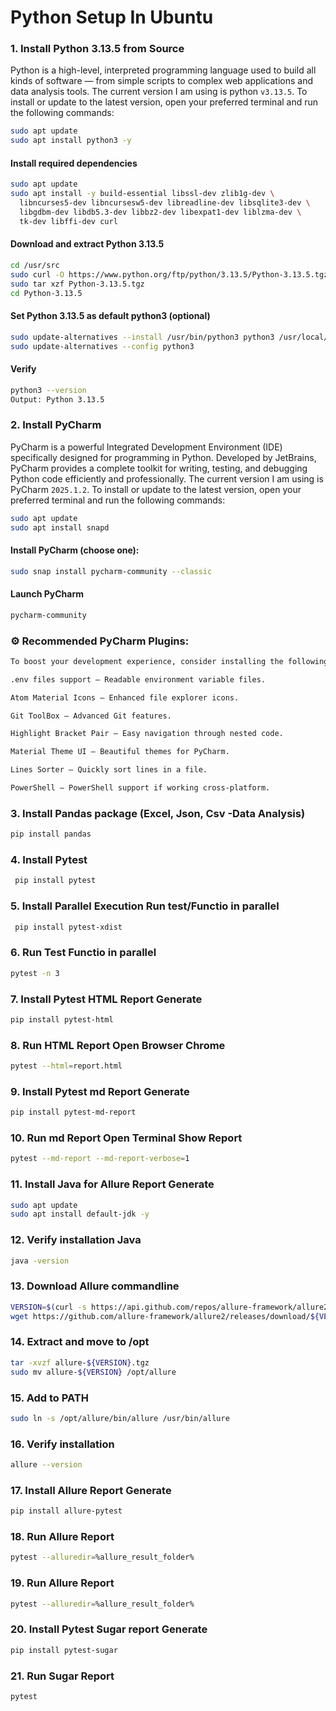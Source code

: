 # Python Setup In Ubuntu

### 1. Install Python 3.13.5 from Source

Python is a high-level, interpreted programming language used to build all kinds of software — from simple scripts to complex web applications and data analysis tools.
The current version I am using is python `v3.13.5`. To install or update to the latest version, open your preferred terminal and run the following commands:

```sh
sudo apt update
sudo apt install python3 -y

```
#### Install required dependencies
```sh
sudo apt update
sudo apt install -y build-essential libssl-dev zlib1g-dev \
  libncurses5-dev libncursesw5-dev libreadline-dev libsqlite3-dev \
  libgdbm-dev libdb5.3-dev libbz2-dev libexpat1-dev liblzma-dev \
  tk-dev libffi-dev curl

```
#### Download and extract Python 3.13.5
```sh
cd /usr/src
sudo curl -O https://www.python.org/ftp/python/3.13.5/Python-3.13.5.tgz
sudo tar xzf Python-3.13.5.tgz
cd Python-3.13.5

```
#### Set Python 3.13.5 as default python3 (optional)
```sh
sudo update-alternatives --install /usr/bin/python3 python3 /usr/local/bin/python3.13 1
sudo update-alternatives --config python3

```

#### Verify
```sh
python3 --version
Output: Python 3.13.5
```

### 2. Install PyCharm

PyCharm is a powerful Integrated Development Environment (IDE) specifically designed for programming in Python. Developed by JetBrains, PyCharm provides a complete toolkit for writing, testing, and debugging Python code efficiently and professionally.
The current version I am using is PyCharm `2025.1.2`. To install or update to the latest version, open your preferred terminal and run the following commands:

```sh
sudo apt update
sudo apt install snapd

```
####  Install PyCharm (choose one):

```sh
sudo snap install pycharm-community --classic

```

####  Launch PyCharm
```sh
pycharm-community
```

### ⚙ Recommended PyCharm Plugins:
```sh
To boost your development experience, consider installing the following plugins:

.env files support – Readable environment variable files.

Atom Material Icons – Enhanced file explorer icons.

Git ToolBox – Advanced Git features.

Highlight Bracket Pair – Easy navigation through nested code.

Material Theme UI – Beautiful themes for PyCharm.

Lines Sorter – Quickly sort lines in a file.

PowerShell – PowerShell support if working cross-platform.

```
### 3. Install Pandas package (Excel, Json, Csv -Data Analysis)
```sh
pip install pandas
```
### 4. Install Pytest
```sh
 pip install pytest
```
### 5. Install Parallel Execution Run test/Functio in parallel
```sh
 pip install pytest-xdist
```
### 6. Run Test Functio in parallel
```sh
pytest -n 3
```
### 7. Install Pytest HTML Report Generate
```sh
pip install pytest-html
```
### 8. Run HTML Report Open Browser Chrome
```sh
pytest --html=report.html
```
### 9. Install Pytest md Report Generate
```sh
pip install pytest-md-report
```
### 10. Run md Report Open Terminal Show Report
```sh
pytest --md-report --md-report-verbose=1
```
### 11. Install  Java for Allure Report Generate
```sh
sudo apt update
sudo apt install default-jdk -y
```
### 12.  Verify installation Java
```sh
java -version
```
### 13. Download Allure commandline
```sh
VERSION=$(curl -s https://api.github.com/repos/allure-framework/allure2/releases/latest | grep tag_name | cut -d '"' -f 4)
wget https://github.com/allure-framework/allure2/releases/download/${VERSION}/allure-${VERSION}.tgz
```
### 14. Extract and move to /opt
```sh
tar -xvzf allure-${VERSION}.tgz
sudo mv allure-${VERSION} /opt/allure
```
### 15. Add to PATH
```sh
sudo ln -s /opt/allure/bin/allure /usr/bin/allure
```
### 16. Verify installation
```sh
allure --version
```
### 17. Install Allure Report Generate
```sh
pip install allure-pytest
```
### 18. Run Allure Report 
```sh
pytest --alluredir=%allure_result_folder%
```
### 19. Run Allure Report 
```sh
pytest --alluredir=%allure_result_folder%
```
### 20. Install Pytest Sugar report Generate
```sh
pip install pytest-sugar
```
### 21. Run Sugar Report
```sh
pytest 
```
